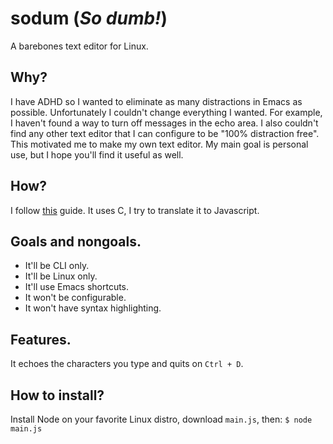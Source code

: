 # sodum (*So dumb!*)
A barebones text editor for Linux.

## Why?

I have ADHD so I wanted to eliminate as many distractions in Emacs as possible.
Unfortunately I couldn't change everything I wanted. For example, I haven't
found a way to turn off messages in the echo area. I also couldn't find any
other text editor that I can configure to be "100% distraction free". This
motivated me to make my own text editor.
My main goal is personal use, but I hope you'll find it useful as well.

## How?

I follow [this](https://viewsourcecode.org/snaptoken/kilo/) guide. It uses C, I try to translate it to Javascript.

## Goals and nongoals.

- It'll be CLI only.
- It'll be Linux only.
- It'll use Emacs shortcuts.
- It won't be configurable.
- It won't have syntax highlighting.

## Features.

It echoes the characters you type and quits on `Ctrl + D`.

## How to install?

Install Node on your favorite Linux distro, download `main.js`, then:
`$ node main.js`